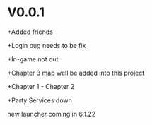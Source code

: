 # V0.0.1
+Added friends

+Login bug needs to be fix

+In-game not out

+Chapter 3 map well be added into this project

+Chapter 1 - Chapter 2

+Party Services down

new launcher coming in 6.1.22
